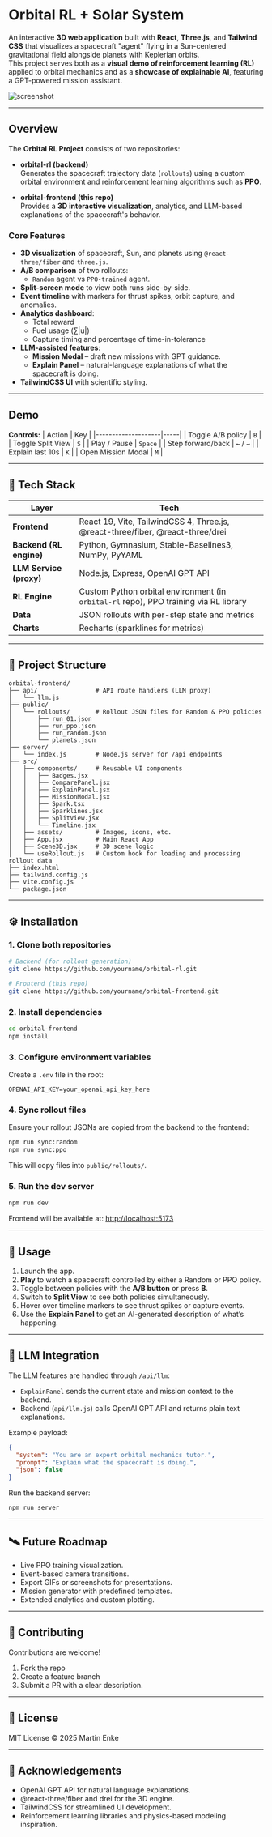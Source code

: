 
# Orbital RL + Solar System

An interactive **3D web application** built with **React**, **Three.js**, and **Tailwind CSS** that visualizes a spacecraft "agent" flying in a Sun-centered gravitational field alongside planets with Keplerian orbits.  
This project serves both as a **visual demo of reinforcement learning (RL)** applied to orbital mechanics and as a **showcase of explainable AI**, featuring a GPT-powered mission assistant.

![screenshot](docs/demo-screenshot.png) <!-- Add a screenshot later -->

---

## Overview

The **Orbital RL Project** consists of two repositories:

- **orbital-rl (backend)**  
  Generates the spacecraft trajectory data (`rollouts`) using a custom orbital environment and reinforcement learning algorithms such as **PPO**.

- **orbital-frontend (this repo)**  
  Provides a **3D interactive visualization**, analytics, and LLM-based explanations of the spacecraft's behavior.

### Core Features

- **3D visualization** of spacecraft, Sun, and planets using `@react-three/fiber` and `three.js`.
- **A/B comparison** of two rollouts:
  - `Random` agent vs `PPO-trained` agent.
- **Split-screen mode** to view both runs side-by-side.
- **Event timeline** with markers for thrust spikes, orbit capture, and anomalies.
- **Analytics dashboard**:
  - Total reward
  - Fuel usage (∑|u|)
  - Capture timing and percentage of time-in-tolerance
- **LLM-assisted features**:
  - **Mission Modal** – draft new missions with GPT guidance.
  - **Explain Panel** – natural-language explanations of what the spacecraft is doing.
- **TailwindCSS UI** with scientific styling.

---

## Demo

**Controls:**
| Action             | Key |
|--------------------|-----|
| Toggle A/B policy  | `B` |
| Toggle Split View  | `S` |
| Play / Pause       | `Space` |
| Step forward/back  | `←` / `→` |
| Explain last 10s   | `K` |
| Open Mission Modal | `M` |

---

## 🚀 Tech Stack

| Layer     | Tech |
|------------|------|
| **Frontend** | React 19, Vite, TailwindCSS 4, Three.js, @react-three/fiber, @react-three/drei |
| **Backend (RL engine)** | Python, Gymnasium, Stable-Baselines3, NumPy, PyYAML |
| **LLM Service (proxy)** | Node.js, Express, OpenAI GPT API |
| **RL Engine** | Custom Python orbital environment (in `orbital-rl` repo), PPO training via RL library |
| **Data** | JSON rollouts with per-step state and metrics |
| **Charts** | Recharts (sparklines for metrics) |

---

## 📂 Project Structure

```
orbital-frontend/
├── api/                # API route handlers (LLM proxy)
│   └── llm.js
├── public/
│   └── rollouts/       # Rollout JSON files for Random & PPO policies
│       ├── run_01.json
│       ├── run_ppo.json
│       ├── run_random.json
│       └── planets.json
├── server/
│   └── index.js        # Node.js server for /api endpoints
├── src/
│   ├── components/     # Reusable UI components
│   │   ├── Badges.jsx
│   │   ├── ComparePanel.jsx
│   │   ├── ExplainPanel.jsx
│   │   ├── MissionModal.jsx
│   │   ├── Spark.tsx
│   │   ├── Sparklines.jsx
│   │   ├── SplitView.jsx
│   │   └── Timeline.jsx
│   ├── assets/         # Images, icons, etc.
│   ├── App.jsx         # Main React App
│   ├── Scene3D.jsx     # 3D scene logic
│   └── useRollout.js   # Custom hook for loading and processing rollout data
├── index.html
├── tailwind.config.js
├── vite.config.js
└── package.json
```

---

## ⚙️ Installation

### 1. Clone both repositories
```bash
# Backend (for rollout generation)
git clone https://github.com/yourname/orbital-rl.git

# Frontend (this repo)
git clone https://github.com/yourname/orbital-frontend.git
```

### 2. Install dependencies
```bash
cd orbital-frontend
npm install
```

### 3. Configure environment variables
Create a `.env` file in the root:

```
OPENAI_API_KEY=your_openai_api_key_here
```

### 4. Sync rollout files
Ensure your rollout JSONs are copied from the backend to the frontend:
```bash
npm run sync:random
npm run sync:ppo
```

This will copy files into `public/rollouts/`.

### 5. Run the dev server
```bash
npm run dev
```

Frontend will be available at: [http://localhost:5173](http://localhost:5173)

---

## 🌌 Usage

1. Launch the app.
2. **Play** to watch a spacecraft controlled by either a Random or PPO policy.
3. Toggle between policies with the **A/B button** or press **B**.
4. Switch to **Split View** to see both policies simultaneously.
5. Hover over timeline markers to see thrust spikes or capture events.
6. Use the **Explain Panel** to get an AI-generated description of what’s happening.

---

## 🧠 LLM Integration

The LLM features are handled through `/api/llm`:

- `ExplainPanel` sends the current state and mission context to the backend.
- Backend (`api/llm.js`) calls OpenAI GPT API and returns plain text explanations.

Example payload:
```json
{
  "system": "You are an expert orbital mechanics tutor.",
  "prompt": "Explain what the spacecraft is doing.",
  "json": false
}
```

Run the backend server:
```bash
npm run server
```

---

## 🛰 Future Roadmap

- Live PPO training visualization.
- Event-based camera transitions.
- Export GIFs or screenshots for presentations.
- Mission generator with predefined templates.
- Extended analytics and custom plotting.

---

## 🤝 Contributing

Contributions are welcome!
1. Fork the repo
2. Create a feature branch
3. Submit a PR with a clear description.

---

## 📝 License

MIT License © 2025 Martin Enke

---

## 🙌 Acknowledgements

- OpenAI GPT API for natural language explanations.
- @react-three/fiber and drei for the 3D engine.
- TailwindCSS for streamlined UI development.
- Reinforcement learning libraries and physics-based modeling inspiration.
